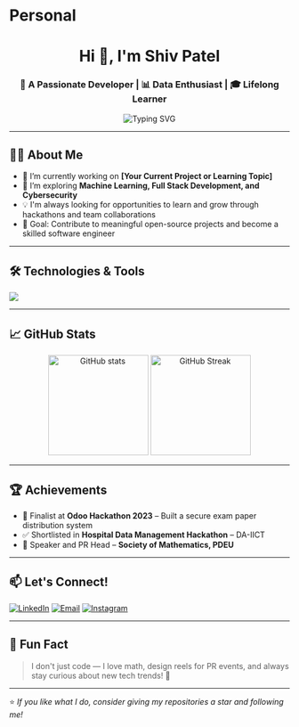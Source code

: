 # Personal
<h1 align="center">Hi 👋, I'm Shiv Patel</h1>
<h3 align="center">🚀 A Passionate Developer | 📊 Data Enthusiast | 🎓 Lifelong Learner</h3>

<p align="center">
  <img src="https://readme-typing-svg.demolab.com?font=Fira+Code&weight=500&size=24&pause=1000&center=true&width=435&lines=Welcome+to+my+GitHub!;Explore+my+projects+and+skills!" alt="Typing SVG" />
</p>

---

## 🧑‍💻 About Me

- 🔭 I’m currently working on **[Your Current Project or Learning Topic]**
- 🌱 I’m exploring **Machine Learning, Full Stack Development, and Cybersecurity**
- 💡 I'm always looking for opportunities to learn and grow through hackathons and team collaborations
- 🎯 Goal: Contribute to meaningful open-source projects and become a skilled software engineer

---

## 🛠️ Technologies & Tools

<p align="left">
  <img src="https://skillicons.dev/icons?i=python,java,js,react,html,css,tailwind,github,mysql,postgres,nodejs,vscode" />
</p>

---

## 📈 GitHub Stats

<p align="center">
  <img src="https://github-readme-stats.vercel.app/api?username=shivpatel21&show_icons=true&theme=radical" alt="GitHub stats" height="180" />
  <img src="https://github-readme-streak-stats.herokuapp.com?user=shivpatel21&theme=radical" alt="GitHub Streak" height="180"/>
</p>

---

## 🏆 Achievements

- 🥇 Finalist at **Odoo Hackathon 2023** – Built a secure exam paper distribution system
- ✅ Shortlisted in **Hospital Data Management Hackathon** – DA-IICT
- 💬 Speaker and PR Head – **Society of Mathematics, PDEU**

---

## 📫 Let's Connect!

<p>
  <a href="https://www.linkedin.com/in/your-profile/" target="_blank"><img alt="LinkedIn" src="https://img.shields.io/badge/LinkedIn-blue?logo=linkedin&style=flat-square" /></a>
  <a href="mailto:your.email@example.com"><img alt="Email" src="https://img.shields.io/badge/Email-D14836?logo=gmail&logoColor=white&style=flat-square" /></a>
  <a href="https://www.instagram.com/yourprofile" target="_blank"><img alt="Instagram" src="https://img.shields.io/badge/Instagram-E4405F?logo=instagram&logoColor=white&style=flat-square" /></a>
</p>

---

## 🧠 Fun Fact

> I don't just code — I love math, design reels for PR events, and always stay curious about new tech trends! 🚀

---

⭐️ *If you like what I do, consider giving my repositories a star and following me!*

